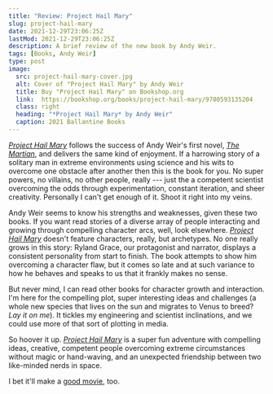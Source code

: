 ```yaml
---
title: "Review: Project Hail Mary"
slug: project-hail-mary
date: 2021-12-29T23:06:25Z
lastMod: 2021-12-29T23:06:25Z
description: A brief review of the new book by Andy Weir.
tags: [Books, Andy Weir]
type: post
image:
  src: project-hail-mary-cover.jpg
  alt: Cover of "Project Hail Mary" by Andy Weir
  title: Buy "Project Hail Mary" on Bookshop.org
  link:  https://bookshop.org/books/project-hail-mary/9780593135204
  class: right
  heading: "*Project Hail Mary* by Andy Weir"
  caption: 2021 Ballantine Books
---
```


[*Project Hail Mary*] follows the success of Andy Weir's first novel, [*The
Martian*], and delivers the same kind of enjoyment. If a harrowing story of a
solitary man in extreme environments using science and his wits to overcome one
obstacle after another then this is the book for you. No super powers, no
villains, no other people, really --- just the a competent scientist overcoming
the odds through experimentation, constant iteration, and sheer creativity.
Personally I can't get enough of it. Shoot it right into my veins.

Andy Weir seems to know his strengths and weaknesses, given these two books. If
you want read stories of a diverse array of people interacting and growing
through compelling character arcs, well, look elsewhere. [*Project Hail Mary*]
doesn't feature characters, really, but archetypes. No one really grows in this
story: Ryland Grace, our protagonist and narrator, displays a consistent
personality from start to finish. The book attempts to show him overcoming a
character flaw, but it comes so late and at such variance to how he behaves and
speaks to us that it frankly makes no sense.

But never mind, I can read other books for character growth and interaction. I'm
here for the compelling plot, super interesting ideas and challenges (a whole
new species that lives on the sun and migrates to Venus to breed? *Lay it on
me*). It tickles my engineering and scientist inclinations, and we could use
more of that sort of plotting in media.

So hoover it up. [*Project Hail Mary*] is a super fun adventure with compelling
ideas, creative, competent people overcoming extreme circumstances without magic
or hand-waving, and an unexpected friendship between two like-minded nerds in
space.

I bet it'll make a [good movie], too.

  [*Project Hail Mary*]: https://bookshop.org/books/project-hail-mary/9780593135204
    "“Project Hail Mary” on Bookshop.org"
  [*The Martian*]: https://bookshop.org/books/the-martian/9780553418026
    "“The Martian” on Bookshop.org"
  [good movie]: https://www.imdb.com/title/tt12042730/
    "IMDB: “Project Hail Mary”"
